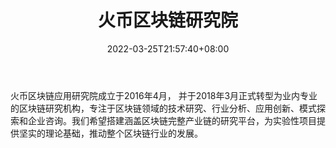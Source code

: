 ﻿---
weight: 
title: "火币区块链研究院"
description: "火币区块链应用研究院成立于2016年4月， 并于2018年3月正式转型为业内专业的区块链研究机构，专注于区块链领域的技术研究、行业分析、应用创新、模式探索和企业咨询"
date: 2022-03-25T21:57:40+08:00
lastmod: 2022-03-25T16:45:40+08:00
draft: false
authors: ["Metabd"]
featuredImage: "huobiqukuailianyanjiuyuan.jpg"
link: ""
tags: ["研究机构","火币区块链研究院"]
categories: ["navigation"]
navigation: ["研究机构"]
lightgallery: true
toc: true
pinned: false
recommend: false
recommend1: false
---
火币区块链应用研究院成立于2016年4月， 并于2018年3月正式转型为业内专业的区块链研究机构，专注于区块链领域的技术研究、行业分析、应用创新、模式探索和企业咨询。我们希望搭建涵盖区块链完整产业链的研究平台，为实验性项目提供坚实的理论基础，推动整个区块链行业的发展。
